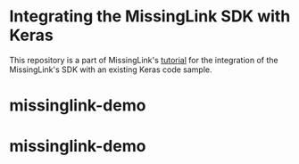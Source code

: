 # Integrating the MissingLink SDK with Keras

This repository is a part of MissingLink's [tutorial](docs/missinglink-keras-tutorial1.md) for the integration of the MissingLink's SDK with an existing Keras code sample.
# missinglink-demo
# missinglink-demo
